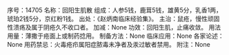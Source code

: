 序号：14705
名称：回阳生肌散
组成：人参5钱，鹿茸5钱，雄黄5分，乳香1两，琥珀2钱5分，京红粉1钱。
出处：《赵炳南临床经验集》。
主治：鼠疮，慢性顽固性溃疡及属于阴疮久不收口者。
加减：None
功效：回阳生肌，止痛收敛。
用法用量：薄撒于疮面上或制药捻用。
制备方法：None
临床应用：None
各家论述：None
用药禁忌：火毒疮疖属阳症脓毒未净者及汞过敏者禁用。
附注：None
